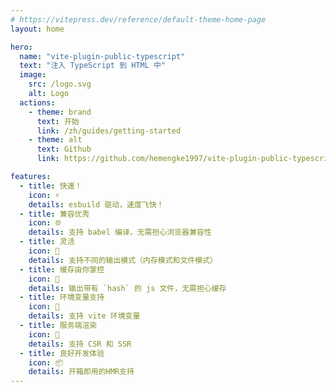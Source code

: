 ```yaml
---
# https://vitepress.dev/reference/default-theme-home-page
layout: home

hero:
  name: "vite-plugin-public-typescript"
  text: "注入 TypeScript 到 HTML 中"
  image:
    src: /logo.svg
    alt: Logo
  actions:
    - theme: brand
      text: 开始
      link: /zh/guides/getting-started
    - theme: alt
      text: Github
      link: https://github.com/hemengke1997/vite-plugin-public-typescript

features:
  - title: 快速！
    icon: ⚡️
    details: esbuild 驱动，速度飞快！
  - title: 兼容优秀
    icon: 🌐
    details: 支持 babel 编译，无需担心浏览器兼容性
  - title: 灵活
    icon: 🎨
    details: 支持不同的输出模式（内存模式和文件模式）
  - title: 缓存由你掌控
    icon: 🚀
    details: 输出带有 `hash` 的 js 文件，无需担心缓存
  - title: 环境变量支持
    icon: 🌈
    details: 支持 vite 环境变量
  - title: 服务端渲染
    icon: 📡
    details: 支持 CSR 和 SSR
  - title: 良好开发体验
    icon: 📦
    details: 开箱即用的HMR支持
---
```



